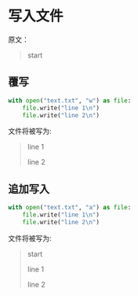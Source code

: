 # 写入文件
原文：
> start


## 覆写
```python
with open("text.txt", "w") as file:
    file.write("line 1\n")
    file.write("line 2\n")
```
文件将被写为:
> line 1
> 
> line 2

## 追加写入

```python
with open("text.txt", "a") as file:
    file.write("line 1\n")
    file.write("line 2\n")
```
文件将被写为:
> start
> 
> line 1
> 
> line 2

